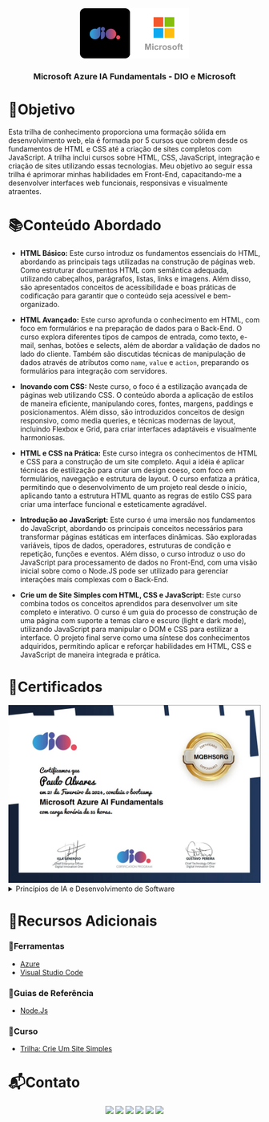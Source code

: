 <div align="center">
  <img height="100px" src="assets/empresas_logo.png" alt="Logo do Bradesco" />
  <h3 align="center">Microsoft Azure IA Fundamentals - DIO e Microsoft</h3>
</div>

# 🎯Objetivo
  Esta trilha de conhecimento proporciona uma formação sólida em desenvolvimento web, ela é formada por 5 cursos que cobrem desde os fundamentos de HTML e CSS até a criação de sites completos com JavaScript. A trilha inclui cursos sobre HTML, CSS, JavaScript, integração e criação de sites utilizando essas tecnologias. Meu objetivo ao seguir essa trilha é aprimorar minhas habilidades em Front-End, capacitando-me a desenvolver interfaces web funcionais, responsivas e visualmente atraentes.

# 📚Conteúdo Abordado
  * **HTML Básico:** Este curso introduz os fundamentos essenciais do HTML, abordando as principais tags utilizadas na construção de páginas web. Como estruturar documentos HTML com semântica adequada, utilizando cabeçalhos, parágrafos, listas, links e imagens. Além disso, são apresentados conceitos de acessibilidade e boas práticas de codificação para garantir que o conteúdo seja acessível e bem-organizado.

  * **HTML Avançado:** Este curso aprofunda o conhecimento em HTML, com foco em formulários e na preparação de dados para o Back-End. O curso explora diferentes tipos de campos de entrada, como texto, e-mail, senhas, botões e selects, além de abordar a validação de dados no lado do cliente. Também são discutidas técnicas de manipulação de dados através de atributos como `name`, `value` e `action`, preparando os formulários para integração com servidores.

  * **Inovando com CSS:** Neste curso, o foco é a estilização avançada de páginas web utilizando CSS. O conteúdo aborda a aplicação de estilos de maneira eficiente, manipulando cores, fontes, margens, paddings e posicionamentos. Além disso, são introduzidos conceitos de design responsivo, como media queries, e técnicas modernas de layout, incluindo Flexbox e Grid, para criar interfaces adaptáveis e visualmente harmoniosas.

  * **HTML e CSS na Prática:** Este curso integra os conhecimentos de HTML e CSS para a construção de um site completo. Aqui a idéia é aplicar técnicas de estilização para criar um design coeso, com foco em formulários, navegação e estrutura de layout. O curso enfatiza a prática, permitindo que o desenvolvimento de um projeto real desde o início, aplicando tanto a estrutura HTML quanto as regras de estilo CSS para criar uma interface funcional e esteticamente agradável.

  * **Introdução ao JavaScript:** Este curso é uma imersão nos fundamentos do JavaScript, abordando os principais conceitos necessários para transformar páginas estáticas em interfaces dinâmicas. São exploradas variáveis, tipos de dados, operadores, estruturas de condição e repetição, funções e eventos. Além disso, o curso introduz o uso do JavaScript para processamento de dados no Front-End, com uma visão inicial sobre como o Node.JS pode ser utilizado para gerenciar interações mais complexas com o Back-End.

  * **Crie um de Site Simples com HTML, CSS e JavaScript:** Este curso combina todos os conceitos aprendidos para desenvolver um site completo e interativo. O curso é um guia do processo de construção de uma página com suporte a temas claro e escuro (light e dark mode), utilizando JavaScript para manipular o DOM e CSS para estilizar a interface. O projeto final serve como uma síntese dos conhecimentos adquiridos, permitindo aplicar e reforçar habilidades em HTML, CSS e JavaScript de maneira integrada e prática.

# 🏅Certificados
<img src="assets/certificado.jpg" alt="Certificado do Curso">

<details>
  <summary>Princípios de IA e Desenvolvimento de Software</summary>

  <img src="assets/certificado_principios_de_IA_e_desenvolvimento_de_software.jpg" alt="Certificado Princípios de IA e Desenvolvimento de Software">

  <details>
    <summary>Conceitos Fundamentais de IA</summary>
    <img src="assets/certificado_conceitos_fundamentais_de_ia.jpg" alt="Certificado Conceitos Fundamentais de IA">
  </details>

  <details>
    <summary>Versionamento de Código com Git e GitHub</summary>
    <img src="assets/certificado_versionamento_de_codigo_com_git_e_github.jpg" alt="Certificado Versionamento de Código com Git e GitHub">
  </details>

  <details>
    <summary>Desafios de Projeto: Crie Um Portfólio Vencedor</summary>
    <img src="assets/certificado_crie_um_portfolio_vencedor.jpg" alt="Certificado Desafios de Projeto: Crie Um Portfólio Vencedor">
  </details>

  <details>
    <summary>Contribuindo em um Projeto Open Source no GitHub</summary>
    <img src="assets/certificado_contribuindo_em_um_projeto_open_source_no_github.jpg" alt="Certificado Contribuindo em um Projeto Open Source no GitHub">
  </details>

  <details>
    <summary>Desafios de Código: Aperfeiçoe Sua Lógica e Pensamento Computacional</summary>
    <img src="assets/certificado_aperfeicoe_sua_logica_e_pensamento_computacional.jpg" alt="Certificado Desafios de Código: Aperfeiçoe Sua Lógica e Pensamento Computacional">
  </details>

  <details>
    <summary>Aula Inaugural - Microsoft Azure AI Fundamentals</summary>
    <img src="assets/certificado_aula_inaugural_microsoft_azure_ia_fundamentals.jpg" alt="Certificado Aula Inaugural - Microsoft Azure AI Fundamentals">
  </details>
</details>

# 🔗Recursos Adicionais
### 🔧Ferramentas
  - <a href="https://www.sublimetext.com/download">Azure</a>
  - <a href="https://code.visualstudio.com/download">Visual Studio Code</a>

### 📖Guias de Referência
  - <a href="https://nodejs.org/docs/latest/api/">Node.Js</a>

### 📎Curso
  - <a href="https://www.ev.org.br/">Trilha: Crie Um Site Simples</a>

# 📬Contato
<div align="center"> 
  <a href="https://github.com/Paulo-Alvares"><img src="https://img.shields.io/badge/GitHub-000000?style=for-the-badge&logo=github&logoColor=white"></a>
  <a href = "mailto:pauloalvares66@gmail.com"><img src="https://img.shields.io/badge/Gmail-D14836?style=for-the-badge&logo=gmail&logoColor=white"></a>
  <a href="https://www.linkedin.com/in/paulo-alvares/"><img src="https://img.shields.io/badge/-LinkedIn-%230077B5?style=for-the-badge&logo=linkedin&logoColor=white"></a> 
  <a href="https://www.instagram.com/paulo_10111/"><img src="https://img.shields.io/badge/-Instagram-%23E4405F?style=for-the-badge&logo=instagram&logoColor=white"></a>
  <a href="https://www.facebook.com/paulogabriel.alvares"><img src="https://img.shields.io/badge/Facebook-1877F2?style=for-the-badge&logo=facebook&logoColor=white"></a>
  <a href="https://codepen.io/Poulos-Alvares"><img src="https://img.shields.io/badge/Codepen-000000?style=for-the-badge&logo=codepen&logoColor=white"></a>
</div>
